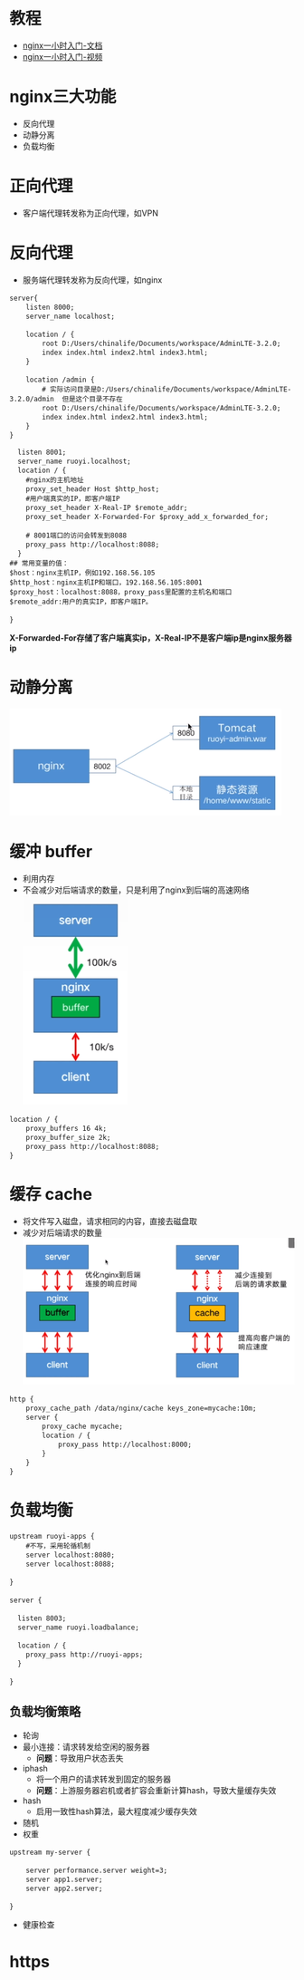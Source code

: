 
# 教程
- [nginx一小时入门-文档](https://www.yuque.com/wukong-zorrm/cql6cz/uoz0cq)
- [nginx一小时入门-视频](https://www.bilibili.com/video/BV1rG4y1e7BQ?p=1)
# nginx三大功能
- 反向代理
- 动静分离
- 负载均衡
# 正向代理
- 客户端代理转发称为正向代理，如VPN
# 反向代理
- 服务端代理转发称为反向代理，如nginx
```
server{
    listen 8000;
    server_name localhost;

    location / {
        root D:/Users/chinalife/Documents/workspace/AdminLTE-3.2.0;
        index index.html index2.html index3.html; 
    }

    location /admin {
        # 实际访问目录是D:/Users/chinalife/Documents/workspace/AdminLTE-3.2.0/admin  但是这个目录不存在
        root D:/Users/chinalife/Documents/workspace/AdminLTE-3.2.0;
        index index.html index2.html index3.html; 
    }
}
```

```server {
  listen 8001;
  server_name ruoyi.localhost;
  location / {
    #nginx的主机地址
    proxy_set_header Host $http_host;
    #用户端真实的IP，即客户端IP
    proxy_set_header X-Real-IP $remote_addr;
    proxy_set_header X-Forwarded-For $proxy_add_x_forwarded_for;

    # 8001端口的访问会转发到8088
    proxy_pass http://localhost:8088;
  }
## 常用变量的值：
$host：nginx主机IP，例如192.168.56.105
$http_host：nginx主机IP和端口，192.168.56.105:8001
$proxy_host：localhost:8088，proxy_pass里配置的主机名和端口
$remote_addr:用户的真实IP，即客户端IP。

}
```
**X-Forwarded-For存储了客户端真实ip，X-Real-IP不是客户端ip是nginx服务器ip**


# 动静分离
![Alt text](image-1.png)

# 缓冲 buffer
- 利用内存
- 不会减少对后端请求的数量，只是利用了nginx到后端的高速网络
![Alt text](image-2.png)
```
location / {
    proxy_buffers 16 4k;
    proxy_buffer_size 2k;
    proxy_pass http://localhost:8088;
}
```
# 缓存 cache
- 将文件写入磁盘，请求相同的内容，直接去磁盘取
- 减少对后端请求的数量
![Alt text](image-3.png)
```
http {
    proxy_cache_path /data/nginx/cache keys_zone=mycache:10m;
    server {
        proxy_cache mycache;
        location / {
            proxy_pass http://localhost:8000;
        }
    }
}
```

# 负载均衡
```
upstream ruoyi-apps {
    #不写，采用轮循机制
    server localhost:8080;
    server localhost:8088;
  
}

server {
  
  listen 8003;
  server_name ruoyi.loadbalance;
  
  location / {
    proxy_pass http://ruoyi-apps;
  }

}
```
## 负载均衡策略
- 轮询
- 最小连接：请求转发给空闲的服务器
  - **问题**：导致用户状态丢失
- iphash
  - 将一个用户的请求转发到固定的服务器
  - **问题**：上游服务器宕机或者扩容会重新计算hash，导致大量缓存失效
- hash
  - 启用一致性hash算法，最大程度减少缓存失效
- 随机
- 权重 
```
upstream my-server {
  
    server performance.server weight=3;
    server app1.server;
    server app2.server;

}
```
- 健康检查

# https